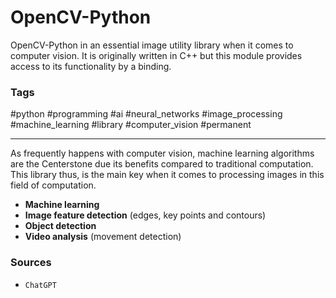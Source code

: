 # OpenCV-Python

OpenCV-Python in an essential image utility library when it comes to computer vision. It is originally written in C++ but this module provides access to its functionality by a binding.
### Tags

#python #programming #ai #neural_networks #image_processing #machine_learning #library #computer_vision #permanent

---

As frequently happens with computer vision, machine learning algorithms are the Centerstone due its benefits compared to traditional computation. This library thus, is the main key when it comes to processing images in this field of computation.
- **Machine learning**
- **Image feature detection** (edges, key points and contours)
- **Object detection**
- **Video analysis** (movement detection)

### Sources
- `ChatGPT`

